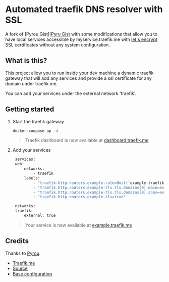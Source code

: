 # Automated traefik DNS resolver with SSL

A fork of [Pyrou Gist]([Pyru Gist](https://gist.github.com/pyrou/4f555cd55677331c742742ee6007a73a) with some modifications that allow you to have local services accessible by myservice.traefik.me with [let's encrypt](https://letsencrypt.org/) SSL certificates without any system configuration.

## What is this?

This project allow you to run inside your dev machine a dynamic traefik gateway that will add any services and provide a ssl certificate for any domain under traefik.me.

You can add your services under the external network 'traefik'.

## Getting started

1. Start the traefik gateway

   ```bash
   docker-compose up -d
   ```

   > Traefik dashboard is now available at [dashboard.traefik.me](https://dashboard.traefik.me)

2. Add your services

   ```bash
    services:
    web:
        networks:
            - traefik
        labels:
            - "traefik.http.routers.example.rule=Host(`example.traefik.me`)"
            - "traefik.http.routers.example-tls.tls.domains[0].main=example.traefik.me"
            - "traefik.http.routers.example-tls.tls.domains[0].sans=example-*.traefik.me"
            - "traefik.http.routers.example.tls=true"

    networks:
    traefik:
        external: true
   ```

   > Your service is now available at [example.traefik.me](https://example.traefik.me)

## Credits

Thanks to [Pyrou](https://github.com/pyrou).

- [Traefik.me](http://traefik.me/)
- [Source](https://github.com/pyrou/traefik.me)
- [Base configuration](https://gist.github.com/pyrou/4f555cd55677331c742742ee6007a73a)
